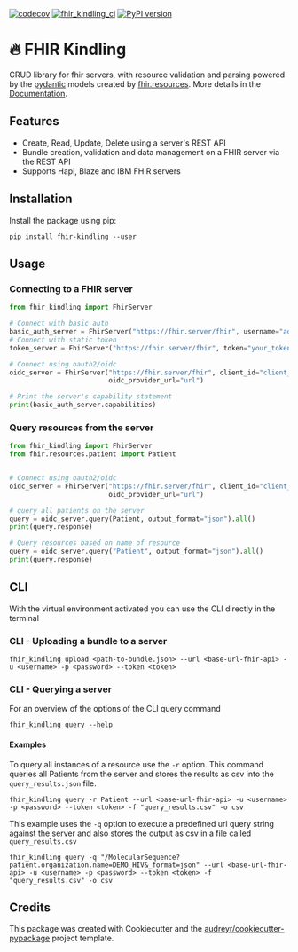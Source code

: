 [![codecov](https://codecov.io/gh/migraf/fhir-kindling/branch/master/graph/badge.svg?token=FKQENFXACB)](https://codecov.io/gh/migraf/fhir-kindling)
[![fhir_kindling_ci](https://github.com/migraf/fhir-kindling/actions/workflows/main_ci.yml/badge.svg)](https://github.com/migraf/fhir-kindling/actions/workflows/main_ci.yml)
[![PyPI version](https://badge.fury.io/py/fhir-kindling.svg)](https://badge.fury.io/py/fhir-kindling)
# :fire: FHIR Kindling

CRUD library for fhir servers, with resource validation and parsing powered by the [pydantic](https://github.com/samuelcolvin/pydantic)
models created by [fhir.resources](https://github.com/nazrulworld/fhir.resources). 
More details in the [Documentation](https://migraf.github.io/fhir-kindling/).

## Features
- Create, Read, Update, Delete using a server's REST API
- Bundle creation, validation and data management on a FHIR server via the REST API
- Supports Hapi, Blaze and IBM FHIR servers

## Installation
Install the package using pip:
```shell
pip install fhir-kindling --user
```

## Usage

### Connecting to a FHIR server

```python
from fhir_kindling import FhirServer

# Connect with basic auth 
basic_auth_server = FhirServer("https://fhir.server/fhir", username="admin", password="admin")
# Connect with static token
token_server = FhirServer("https://fhir.server/fhir", token="your_token")

# Connect using oauth2/oidc
oidc_server = FhirServer("https://fhir.server/fhir", client_id="client_id", client_secret="secret", 
                         oidc_provider_url="url")

# Print the server's capability statement
print(basic_auth_server.capabilities)

```

### Query resources from the server
```python
from fhir_kindling import FhirServer
from fhir.resources.patient import Patient


# Connect using oauth2/oidc
oidc_server = FhirServer("https://fhir.server/fhir", client_id="client_id", client_secret="secret",
                         oidc_provider_url="url")

# query all patients on the server
query = oidc_server.query(Patient, output_format="json").all()
print(query.response)

# Query resources based on name of resource
query = oidc_server.query("Patient", output_format="json").all()
print(query.response)

```



## CLI

With the virtual environment activated you can use the CLI directly in the terminal

### CLI - Uploading a bundle to a server
```shell
fhir_kindling upload <path-to-bundle.json> --url <base-url-fhir-api> -u <username> -p <password> --token <token>
```

### CLI - Querying a server
For an overview of the options of the CLI query command
```shell
fhir_kindling query --help
```

#### Examples
To query all instances of a resource use the `-r` option. This command queries all Patients from the server and stores
the results as csv into the `query_results.json` file.
```shell
fhir_kindling query -r Patient --url <base-url-fhir-api> -u <username> -p <password> --token <token> -f "query_results.csv" -o csv
```

This example uses the `-q` option to execute a predefined url query string against the server and also stores the output
as csv in a file called `query_results.csv`

```shell
fhir_kindling query -q "/MolecularSequence?patient.organization.name=DEMO_HIV&_format=json" --url <base-url-fhir-api> -u <username> -p <password> --token <token> -f "query_results.csv" -o csv
```



## Credits
This package was created with Cookiecutter and the [audreyr/cookiecutter-pypackage](https://github.com/audreyr/cookiecutter) project template.





